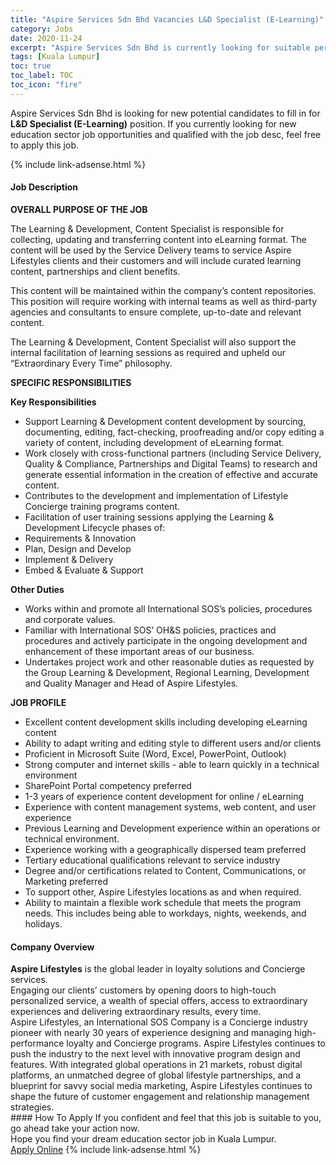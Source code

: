 ```yaml
---
title: "Aspire Services Sdn Bhd Vacancies L&D Specialist (E-Learning)" 
category: Jobs 
date: 2020-11-24 
excerpt: "Aspire Services Sdn Bhd is currently looking for suitable person to fill in the L&D Specialist (E-Learning) which positioned at Kuala Lumpur" 
tags: [Kuala Lumpur] 
toc: true 
toc_label: TOC 
toc_icon: "fire" 
--- 
```


<p>Aspire Services Sdn Bhd is looking for new potential candidates to fill in for <b>L&D Specialist (E-Learning)</b> position. If you currently looking for new education sector job opportunities and qualified with the job desc, feel free to apply this job.
</p>{% include link-adsense.html %} 
 <div><div><div><h4>Job Description</h4></div></div><div><div><span><div><p><strong>OVERALL PURPOSE OF THE JOB</strong></p><p>The Learning &amp; Development, Content Specialist is responsible for collecting, updating and transferring content into eLearning format. The content will be used by the Service Delivery teams to service Aspire Lifestyles clients and their customers and will include curated learning content, partnerships and client benefits.</p><p>This content will be maintained within the company&#8217;s content repositories. This position will require working with internal teams as well as third-party agencies and consultants to ensure complete, up-to-date and relevant content.</p><p>The Learning &amp; Development, Content Specialist will also support the internal facilitation of learning sessions as required and upheld our &#8220;Extraordinary Every Time&#8221; philosophy.</p><p><strong>SPECIFIC RESPONSIBILITIES</strong></p><p><strong>Key Responsibilities</strong></p><ul><li>Support Learning &amp; Development content development by sourcing, documenting, editing, fact-checking, proofreading and/or copy editing a variety of content, including development of eLearning format.</li><li>Work closely with cross-functional partners (including Service Delivery, Quality &amp; Compliance, Partnerships and Digital Teams) to research and generate essential information in the creation of effective and accurate content.</li><li>Contributes to the development and implementation of Lifestyle Concierge training programs content.</li><li>Facilitation of user training sessions applying the Learning &amp; Development Lifecycle phases of:</li><li>Requirements &amp; Innovation</li><li>Plan, Design and Develop</li><li>Implement &amp; Delivery</li><li>Embed &amp; Evaluate &amp; Support</li></ul><p><strong>Other Duties</strong></p><ul><li>Works within and promote all International SOS&#8217;s policies, procedures and corporate values.</li><li>Familiar with International SOS&#8217; OH&amp;S policies, practices and procedures and actively participate in the ongoing development and enhancement of these important areas of our business.</li><li>Undertakes project work and other reasonable duties as requested by the Group Learning &amp; Development, Regional Learning, Development and Quality Manager and Head of Aspire Lifestyles.</li></ul><p><strong>JOB PROFILE</strong></p><ul><li>Excellent content development skills including developing eLearning content</li><li>Ability to adapt writing and editing style to different users and/or clients</li><li>Proficient in Microsoft Suite (Word, Excel, PowerPoint, Outlook)</li><li>Strong computer and internet skills - able to learn quickly in a technical environment</li><li>SharePoint Portal competency preferred</li><li>1-3 years of experience content development for online / eLearning</li><li>Experience with content management systems, web content, and user experience</li><li>Previous Learning and Development experience within an operations or technical environment.</li><li>Experience working with a geographically dispersed team preferred</li><li>Tertiary educational qualifications relevant to service industry</li><li>Degree and/or certifications related to Content, Communications, or Marketing preferred</li><li>To support other, Aspire Lifestyles locations as and when required.</li><li>Ability to maintain a flexible work schedule that meets the program needs. This includes being able to workdays, nights, weekends, and holidays.</li></ul></div></span></div></div></div> 
<div><div><div><h4>Company Overview</h4></div></div><div><div><span><div><div>
<div>
<div>
<div><strong>Aspire Lifestyles</strong> is the global leader in loyalty solutions and Concierge services.</div>
</div>
</div>
<div>
<div>
<div>Engaging our clients&#8217; customers by opening doors to high-touch personalized service, a wealth of special offers, access to extraordinary experiences and delivering extraordinary results, every time.</div>
<div>Aspire Lifestyles, an&#160;International SOS&#160;Company is a Concierge industry pioneer with nearly 30 years of experience designing and managing high-performance loyalty and Concierge programs. Aspire Lifestyles continues to push the industry to the next level with innovative program design and features. With integrated global operations in 21 markets, robust digital platforms, an unmatched degree of global lifestyle partnerships, and a blueprint for savvy social media marketing, Aspire Lifestyles continues to shape the future of customer engagement and relationship management strategies.</div>
</div>
</div>
</div></div></span></div></div></div> 
#### How To Apply 
If you confident and feel that this job is suitable to you, go ahead take your action now. <br/> 
Hope you find your dream education sector job in Kuala Lumpur. <br/> 
<a href="https://www.jobstreet.com.my/en/job/l-d-specialist-e-learning-4429475?jobId=jobstreet-my-job-4429475&sectionRank=10&token=0~ca69553f-d94e-494f-a03a-9c1c2623d04a&fr=SRP%20View%20In%20New%20Ta" class="btn btn--info" target="_blank" rel="nofollow noopenner">Apply Online</a> 
{% include link-adsense.html %} 